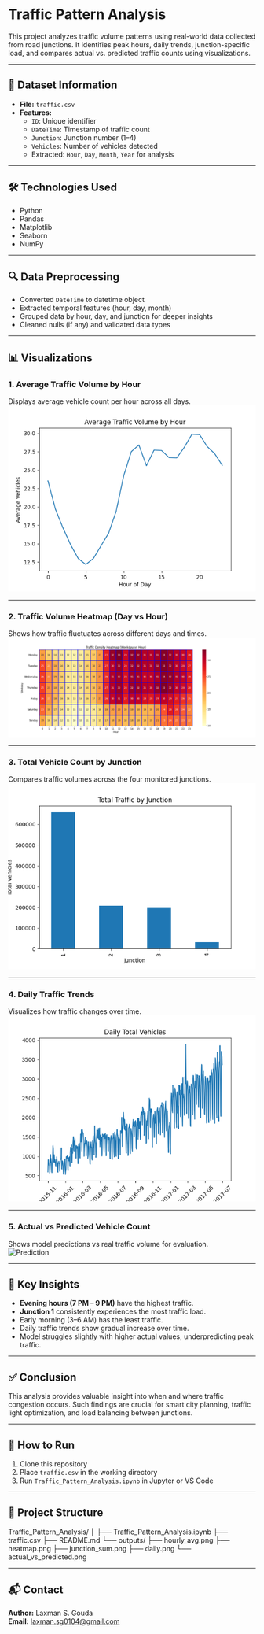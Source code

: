 # Traffic Pattern Analysis

This project analyzes traffic volume patterns using real-world data collected from road junctions. It identifies peak hours, daily trends, junction-specific load, and compares actual vs. predicted traffic counts using visualizations.

---

## 📂 Dataset Information

- **File:** `traffic.csv`
- **Features:**
  - `ID`: Unique identifier
  - `DateTime`: Timestamp of traffic count
  - `Junction`: Junction number (1–4)
  - `Vehicles`: Number of vehicles detected
  - Extracted: `Hour`, `Day`, `Month`, `Year` for analysis

---

## 🛠️ Technologies Used

- Python
- Pandas
- Matplotlib
- Seaborn
- NumPy

---

## 🔍 Data Preprocessing

- Converted `DateTime` to datetime object
- Extracted temporal features (hour, day, month)
- Grouped data by hour, day, and junction for deeper insights
- Cleaned nulls (if any) and validated data types

---

## 📊 Visualizations

### 1. Average Traffic Volume by Hour  
Displays average vehicle count per hour across all days.  
![Hourly Average](https://github.com/LAXMAN7795/Traffic-Pattern-Analysis/blob/0e99615d13de1063863ca2fc927ba68e2a47cc8d/output/hourly_avg.png)

---

### 2. Traffic Volume Heatmap (Day vs Hour)  
Shows how traffic fluctuates across different days and times.  
![Heatmap](https://github.com/LAXMAN7795/Traffic-Pattern-Analysis/blob/896cc3e4afe2ff2af72f8c9df3aa8a7d5d2ca246/output/heatmap.png)

---

### 3. Total Vehicle Count by Junction  
Compares traffic volumes across the four monitored junctions.  
![Junction Summary](https://github.com/LAXMAN7795/Traffic-Pattern-Analysis/blob/3ad56ebeaace4395c4481888b499772aec5538dc/output/junction_sum.png)

---

### 4. Daily Traffic Trends  
Visualizes how traffic changes over time.  
![Daily Trends](https://github.com/LAXMAN7795/Traffic-Pattern-Analysis/blob/9e181ba77433a06c06cc621b1165440e4bedfb03/output/daily.png)

---

### 5. Actual vs Predicted Vehicle Count  
Shows model predictions vs real traffic volume for evaluation.  
![Prediction](outputs/actual_vs_predicted.png)

---

## 🔑 Key Insights

- **Evening hours (7 PM – 9 PM)** have the highest traffic.
- **Junction 1** consistently experiences the most traffic load.
- Early morning (3–6 AM) has the least traffic.
- Daily traffic trends show gradual increase over time.
- Model struggles slightly with higher actual values, underpredicting peak traffic.

---

## ✅ Conclusion

This analysis provides valuable insight into when and where traffic congestion occurs. Such findings are crucial for smart city planning, traffic light optimization, and load balancing between junctions.

---

## 🚀 How to Run

1. Clone this repository
2. Place `traffic.csv` in the working directory
3. Run `Traffic_Pattern_Analysis.ipynb` in Jupyter or VS Code

---

## 📁 Project Structure

Traffic_Pattern_Analysis/
│
├── Traffic_Pattern_Analysis.ipynb
├── traffic.csv
├── README.md
└── outputs/
├── hourly_avg.png
├── heatmap.png
├── junction_sum.png
├── daily.png
└── actual_vs_predicted.png

---

## 📬 Contact

**Author:** Laxman S. Gouda  
**Email:** laxman.sg0104@gmail.com
